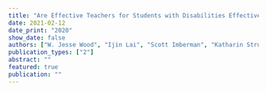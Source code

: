 ```yaml
---
title: "Are Effective Teachers for Students with Disabilities Effective Teachers for All?"
date: 2021-02-12
date_print: "2020"
show_date: false
authors: ["W. Jesse Wood", "Ijin Lai", "Scott Imberman", "Katharin Strunk", "Nathan Jones"]
publication_types: ["2"]
abstract: ""
featured: true
publication: ""
---
```

